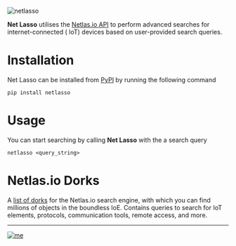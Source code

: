 ![netlasso](https://github.com/rly0nheart/netlasso/assets/74001397/761f54e6-1d1a-4efb-bc91-e8d67b1fbd7b)


**Net Lasso** utilises the [Netlas.io API](https://netlas.io/api) to perform advanced searches for internet-connected (
IoT) devices based on user-provided search queries.

# Installation

Net Lasso can be installed from [PyPI](https://pypi.org/project/netlasso) by running the following command

```commandline
pip install netlasso
```

# Usage

You can start searching by calling **Net Lasso** with the a search query

```commandline
netlasso <query_string>
```

# Netlas.io Dorks

A [list of dorks](https://github.com/netlas-io/netlas-dorks) for the Netlas.io search engine, with which you can find
millions of objects in the boundless IoE. Contains queries to search for IoT elements, protocols, communication tools,
remote access, and more.
***
[![me](https://github.com/rly0nheart/netlasso/assets/74001397/8f67cb42-8216-4ee4-95d3-1206ad4f8c72)](https://about.me/rly0nheart)

